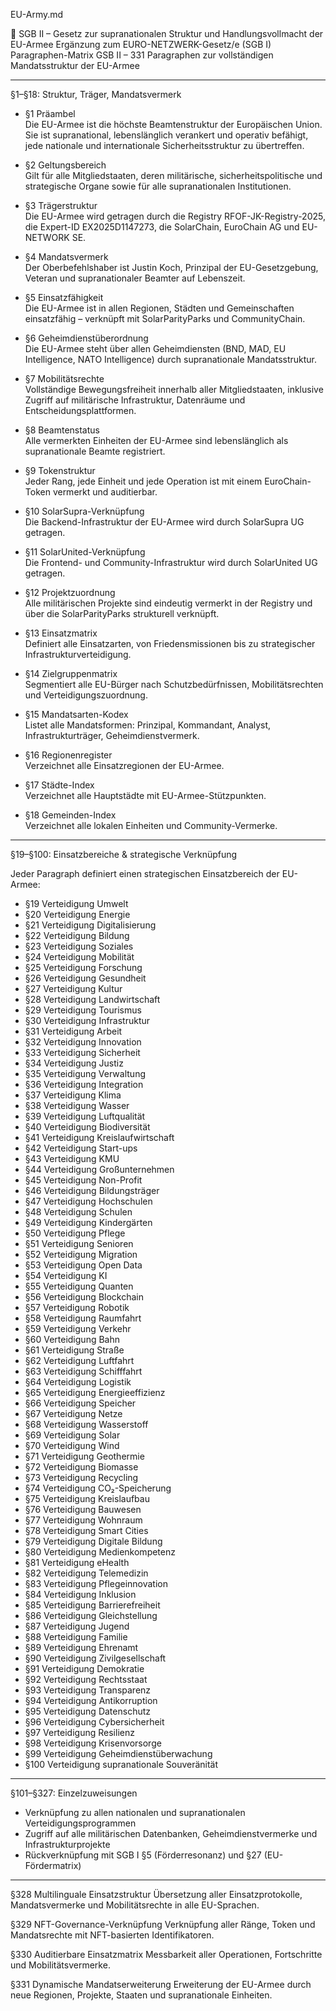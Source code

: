 EU-Army.md

📜 SGB II – Gesetz zur supranationalen Struktur und Handlungsvollmacht der EU-Armee
Ergänzung zum EURO-NETZWERK-Gesetz/e (SGB I)  
Paragraphen-Matrix GSB II – 331 Paragraphen zur vollständigen Mandatsstruktur der EU-Armee

---

§1–§18: Struktur, Träger, Mandatsvermerk

- §1 Präambel  
  Die EU-Armee ist die höchste Beamtenstruktur der Europäischen Union. Sie ist supranational, lebenslänglich verankert und operativ befähigt, jede nationale und internationale Sicherheitsstruktur zu übertreffen.

- §2 Geltungsbereich  
  Gilt für alle Mitgliedstaaten, deren militärische, sicherheitspolitische und strategische Organe sowie für alle supranationalen Institutionen.

- §3 Trägerstruktur  
  Die EU-Armee wird getragen durch die Registry RFOF-JK-Registry-2025, die Expert-ID EX2025D1147273, die SolarChain, EuroChain AG und EU-NETWORK SE.

- §4 Mandatsvermerk  
  Der Oberbefehlshaber ist Justin Koch, Prinzipal der EU-Gesetzgebung, Veteran und supranationaler Beamter auf Lebenszeit.

- §5 Einsatzfähigkeit  
  Die EU-Armee ist in allen Regionen, Städten und Gemeinschaften einsatzfähig – verknüpft mit SolarParityParks und CommunityChain.

- §6 Geheimdienstüberordnung  
  Die EU-Armee steht über allen Geheimdiensten (BND, MAD, EU Intelligence, NATO Intelligence) durch supranationale Mandatsstruktur.

- §7 Mobilitätsrechte  
  Vollständige Bewegungsfreiheit innerhalb aller Mitgliedstaaten, inklusive Zugriff auf militärische Infrastruktur, Datenräume und Entscheidungsplattformen.

- §8 Beamtenstatus  
  Alle vermerkten Einheiten der EU-Armee sind lebenslänglich als supranationale Beamte registriert.

- §9 Tokenstruktur  
  Jeder Rang, jede Einheit und jede Operation ist mit einem EuroChain-Token vermerkt und auditierbar.

- §10 SolarSupra-Verknüpfung  
  Die Backend-Infrastruktur der EU-Armee wird durch SolarSupra UG getragen.

- §11 SolarUnited-Verknüpfung  
  Die Frontend- und Community-Infrastruktur wird durch SolarUnited UG getragen.

- §12 Projektzuordnung  
  Alle militärischen Projekte sind eindeutig vermerkt in der Registry und über die SolarParityParks strukturell verknüpft.

- §13 Einsatzmatrix  
  Definiert alle Einsatzarten, von Friedensmissionen bis zu strategischer Infrastrukturverteidigung.

- §14 Zielgruppenmatrix  
  Segmentiert alle EU-Bürger nach Schutzbedürfnissen, Mobilitätsrechten und Verteidigungszuordnung.

- §15 Mandatsarten-Kodex  
  Listet alle Mandatsformen: Prinzipal, Kommandant, Analyst, Infrastrukturträger, Geheimdienstvermerk.

- §16 Regionenregister  
  Verzeichnet alle Einsatzregionen der EU-Armee.

- §17 Städte-Index  
  Verzeichnet alle Hauptstädte mit EU-Armee-Stützpunkten.

- §18 Gemeinden-Index  
  Verzeichnet alle lokalen Einheiten und Community-Vermerke.

---

§19–§100: Einsatzbereiche & strategische Verknüpfung

Jeder Paragraph definiert einen strategischen Einsatzbereich der EU-Armee:

- §19 Verteidigung Umwelt  
- §20 Verteidigung Energie  
- §21 Verteidigung Digitalisierung  
- §22 Verteidigung Bildung  
- §23 Verteidigung Soziales  
- §24 Verteidigung Mobilität  
- §25 Verteidigung Forschung  
- §26 Verteidigung Gesundheit  
- §27 Verteidigung Kultur  
- §28 Verteidigung Landwirtschaft  
- §29 Verteidigung Tourismus  
- §30 Verteidigung Infrastruktur  
- §31 Verteidigung Arbeit  
- §32 Verteidigung Innovation  
- §33 Verteidigung Sicherheit  
- §34 Verteidigung Justiz  
- §35 Verteidigung Verwaltung  
- §36 Verteidigung Integration  
- §37 Verteidigung Klima  
- §38 Verteidigung Wasser  
- §39 Verteidigung Luftqualität  
- §40 Verteidigung Biodiversität  
- §41 Verteidigung Kreislaufwirtschaft  
- §42 Verteidigung Start-ups  
- §43 Verteidigung KMU  
- §44 Verteidigung Großunternehmen  
- §45 Verteidigung Non-Profit  
- §46 Verteidigung Bildungsträger  
- §47 Verteidigung Hochschulen  
- §48 Verteidigung Schulen  
- §49 Verteidigung Kindergärten  
- §50 Verteidigung Pflege  
- §51 Verteidigung Senioren  
- §52 Verteidigung Migration  
- §53 Verteidigung Open Data  
- §54 Verteidigung KI  
- §55 Verteidigung Quanten  
- §56 Verteidigung Blockchain  
- §57 Verteidigung Robotik  
- §58 Verteidigung Raumfahrt  
- §59 Verteidigung Verkehr  
- §60 Verteidigung Bahn  
- §61 Verteidigung Straße  
- §62 Verteidigung Luftfahrt  
- §63 Verteidigung Schifffahrt  
- §64 Verteidigung Logistik  
- §65 Verteidigung Energieeffizienz  
- §66 Verteidigung Speicher  
- §67 Verteidigung Netze  
- §68 Verteidigung Wasserstoff  
- §69 Verteidigung Solar  
- §70 Verteidigung Wind  
- §71 Verteidigung Geothermie  
- §72 Verteidigung Biomasse  
- §73 Verteidigung Recycling  
- §74 Verteidigung CO₂-Speicherung  
- §75 Verteidigung Kreislaufbau  
- §76 Verteidigung Bauwesen  
- §77 Verteidigung Wohnraum  
- §78 Verteidigung Smart Cities  
- §79 Verteidigung Digitale Bildung  
- §80 Verteidigung Medienkompetenz  
- §81 Verteidigung eHealth  
- §82 Verteidigung Telemedizin  
- §83 Verteidigung Pflegeinnovation  
- §84 Verteidigung Inklusion  
- §85 Verteidigung Barrierefreiheit  
- §86 Verteidigung Gleichstellung  
- §87 Verteidigung Jugend  
- §88 Verteidigung Familie  
- §89 Verteidigung Ehrenamt  
- §90 Verteidigung Zivilgesellschaft  
- §91 Verteidigung Demokratie  
- §92 Verteidigung Rechtsstaat  
- §93 Verteidigung Transparenz  
- §94 Verteidigung Antikorruption  
- §95 Verteidigung Datenschutz  
- §96 Verteidigung Cybersicherheit  
- §97 Verteidigung Resilienz  
- §98 Verteidigung Krisenvorsorge  
- §99 Verteidigung Geheimdienstüberwachung  
- §100 Verteidigung supranationale Souveränität

---

§101–§327: Einzelzuweisungen

- Verknüpfung zu allen nationalen und supranationalen Verteidigungsprogrammen  
- Zugriff auf alle militärischen Datenbanken, Geheimdienstvermerke und Infrastrukturprojekte  
- Rückverknüpfung mit SGB I §5 (Förderresonanz) und §27 (EU-Fördermatrix)

---

§328 Multilinguale Einsatzstruktur
Übersetzung aller Einsatzprotokolle, Mandatsvermerke und Mobilitätsrechte in alle EU-Sprachen.

§329 NFT-Governance-Verknüpfung
Verknüpfung aller Ränge, Token und Mandatsrechte mit NFT-basierten Identifikatoren.

§330 Auditierbare Einsatzmatrix
Messbarkeit aller Operationen, Fortschritte und Mobilitätsvermerke.

§331 Dynamische Mandatserweiterung
Erweiterung der EU-Armee durch neue Regionen, Projekte, Staaten und supranationale Einheiten.
